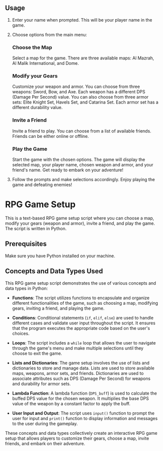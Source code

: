 ## Usage

1. Enter your name when prompted. This will be your player name in the game.

2. Choose options from the main menu:

   ### Choose the Map

   Select a map for the game. There are three available maps: Al Mazrah, Al Malik International, and Dome.

   ### Modify your Gears

   Customize your weapon and armor. You can choose from three weapons: Sword, Bow, and Axe. Each weapon has a different DPS (Damage Per Second) value. You can also choose from three armor sets: Elite Knight Set, Havels Set, and Catarina Set. Each armor set has a different durability value.

   ### Invite a Friend

   Invite a friend to play. You can choose from a list of available friends. Friends can be either online or offline.

   ### Play the Game

   Start the game with the chosen options. The game will display the selected map, your player name, chosen weapon and armor, and your friend's name. Get ready to embark on your adventure!

3. Follow the prompts and make selections accordingly. Enjoy playing the game and defeating enemies!

# RPG Game Setup

This is a text-based RPG game setup script where you can choose a map, modify your gears (weapon and armor), invite a friend, and play the game. The script is written in Python.

## Prerequisites

Make sure you have Python installed on your machine.

## Concepts and Data Types Used

This RPG game setup script demonstrates the use of various concepts and data types in Python:

- **Functions**: The script utilizes functions to encapsulate and organize different functionalities of the game, such as choosing a map, modifying gears, inviting a friend, and playing the game.

- **Conditions**: Conditional statements (`if`, `elif`, `else`) are used to handle different cases and validate user input throughout the script. It ensures that the program executes the appropriate code based on the user's choices.

- **Loops**: The script includes a `while` loop that allows the user to navigate through the game's menu and make multiple selections until they choose to exit the game.

- **Lists and Dictionaries**: The game setup involves the use of lists and dictionaries to store and manage data. Lists are used to store available maps, weapons, armor sets, and friends. Dictionaries are used to associate attributes such as DPS (Damage Per Second) for weapons and durability for armor sets.

- **Lambda Function**: A lambda function (`DPS_buff`) is used to calculate the buffed DPS value for the chosen weapon. It multiplies the base DPS value of the weapon by a constant factor to apply the buff.

- **User Input and Output**: The script uses `input()` function to prompt the user for input and `print()` function to display information and messages to the user during the gameplay.

These concepts and data types collectively create an interactive RPG game setup that allows players to customize their gears, choose a map, invite friends, and embark on their adventure.
